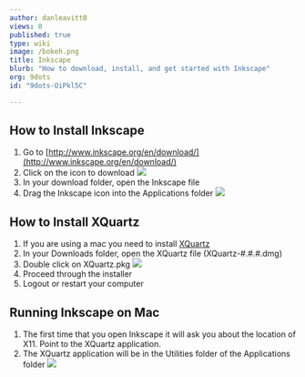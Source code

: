 ```yaml
---
author: danleavitt0
views: 0
published: true
type: wiki
image: /bokeh.png
title: Inkscape
blurb: "How to download, install, and get started with Inkscape"
org: 9dots
id: "9dots-OiPkl5C"

---
```


## How to Install Inkscape

1. Go to [http://www.inkscape.org/en/download/](http://www.inkscape.org/en/download/) 
2. Click on the icon to download
![](http://uploads.9dots.io/OiPo6zV_md.jpg) 
3. In your download folder, open the Inkscape file
4. Drag the Inkscape icon into the Applications folder
![](http://uploads.9dots.io/OiPrFTa_md.jpg) 

## How to Install XQuartz

1. If you are using a mac you need to install [XQuartz](http://xquartz.macosforge.org/landing/) 
2. In your Downloads folder, open the XQuartz file (XQuartz-#.#.#.dmg)
3. Double click on XQuartz.pkg
![](http://uploads.9dots.io/OiPqPMu_md.jpg) 
4. Proceed through the installer
5. Logout or restart your computer

## Running Inkscape on Mac

1. The first time that you open Inkscape it will ask you about the location of X11. Point to the XQuartz application.
2. The XQuartz application will be in the Utilities folder of the Applications folder
![](http://uploads.9dots.io/OiPtGYH_md.jpg)
